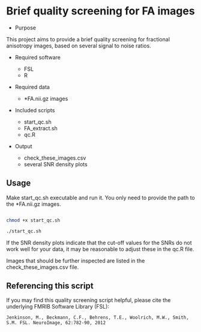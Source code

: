 # Brief quality screening for FA images

* Purpose

This project aims to provide a brief quality screening for fractional anisotropy images, based on several signal to noise ratios. 

* Required software
	- FSL
	- R

* Required data
 	- *FA.nii.gz images

* Included scripts
	- start_qc.sh
	- FA_extract.sh
	- qc.R

* Output
	- check_these_images.csv 
	- several SNR density plots

## Usage

Make start_qc.sh executable and run it. You only need to provide the path to the *FA.nii.gz images.

```bash

chmod +x start_qc.sh

./start_qc.sh

```

If the SNR density plots indicate that the cut-off values for the SNRs do not work well for your data, it may be reasonable to adjust these in the qc.R file. 

Images that should be further inspected are listed in the check_these_images.csv file.

## Referencing this script

If you may find this quality screening script helpful, please cite the underlying FMRIB Software Library (FSL):

	Jenkinson, M., Beckmann, C.F., Behrens, T.E., Woolrich, M.W., Smith, S.M. FSL. NeuroImage, 62:782-90, 2012 
